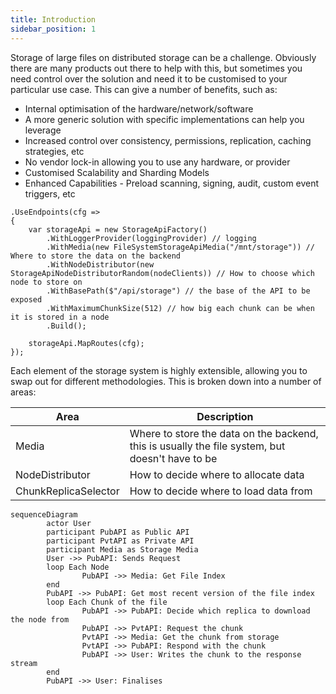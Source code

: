 ```yaml
---
title: Introduction 
sidebar_position: 1
---
```


Storage of large files on distributed storage can be a challenge. Obviously there are many products out there to help with this, but sometimes you need control over the solution and need it to be customised to your particular use case. This can give a number of benefits, such as:

* Internal optimisation of the hardware/network/software
* A more generic solution with specific implementations can help you leverage
* Increased control over consistency, permissions, replication, caching strategies, etc
* No vendor lock-in allowing you to use any hardware, or provider
* Customised Scalability and Sharding Models
* Enhanced Capabilities - Preload scanning, signing, audit, custom event triggers, etc



```c-sharp
.UseEndpoints(cfg =>
{
    var storageApi = new StorageApiFactory()
        .WithLoggerProvider(loggingProvider) // logging
        .WithMedia(new FileSystemStorageApiMedia("/mnt/storage")) // Where to store the data on the backend
        .WithNodeDistributor(new StorageApiNodeDistributorRandom(nodeClients)) // How to choose which node to store on
        .WithBasePath($"/api/storage") // the base of the API to be exposed 
        .WithMaximumChunkSize(512) // how big each chunk can be when it is stored in a node
        .Build();
    
    storageApi.MapRoutes(cfg);
});
```

Each element of the storage system is highly extensible, allowing you to swap out for different methodologies. This is broken down into a number of areas:

| Area | Description |
| --- | --- |
| Media | Where to store the data on the backend, this is usually the file system, but doesn't have to be |
| NodeDistributor | How to decide where to allocate data |
| ChunkReplicaSelector | How to decide where to load data from |

```mermaid
sequenceDiagram
        actor User
        participant PubAPI as Public API
        participant PvtAPI as Private API
        participant Media as Storage Media
        User ->> PubAPI: Sends Request
        loop Each Node
                PubAPI ->> Media: Get File Index
        end
        PubAPI ->> PubAPI: Get most recent version of the file index
        loop Each Chunk of the file
                PubAPI ->> PubAPI: Decide which replica to download the node from
                PubAPI ->> PvtAPI: Request the chunk 
                PvtAPI ->> Media: Get the chunk from storage
                PvtAPI ->> PubAPI: Respond with the chunk
                PubAPI ->> User: Writes the chunk to the response stream 
        end
        PubAPI ->> User: Finalises
```

